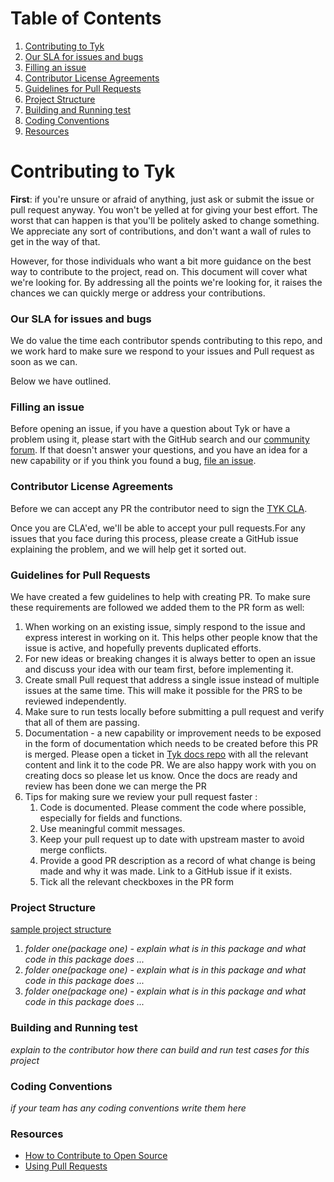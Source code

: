 # Table of Contents

1. [Contributing to Tyk](#contributing-to-tyk)
2. [Our SLA for issues and bugs](#our-sla-for-issues-and-bugs)
3. [Filling an issue](#filling-an-issue)
4. [Contributor License Agreements](#contributor-license-agreements)
5. [Guidelines for Pull Requests](#guidelines-for-pull-requests)
6. [Project Structure](#project-structure)
7. [Building and Running test](#building-and-running-test)
8. [Coding Conventions](#coding-conventions)
9. [Resources](#resources)

# Contributing to Tyk

**First**: if you're unsure or afraid of anything, just ask or submit the issue or pull request anyway. You won't be
yelled at for giving your best effort. The worst that can happen is that you'll be politely asked to change something.
We appreciate any sort of contributions, and don't want a wall of rules to get in the way of that.

However, for those individuals who want a bit more guidance on the best way to contribute to the project, read on. This
document will cover what we're looking for. By addressing all the points we're looking for, it raises the chances we can
quickly merge or address your contributions.

### Our SLA for issues and bugs

We do value the time each contributor spends contributing to this repo, and we work hard to make sure we respond to your
issues and Pull request as soon as we can.

Below we have outlined.

### Filling an issue

Before opening an issue, if you have a question about Tyk or have a problem using it, please
start with the GitHub search and our [community forum](https://community.tyk.io).
If that doesn't answer your questions, and you have an idea for a new capability or if you think you found a
bug, [file an
issue](/issues/new).

### Contributor License Agreements

Before we can accept any PR the contributor need to sign the [TYK CLA](./CLA.md).

Once you are CLA'ed, we'll be able to accept your pull requests.For any issues that you face during this process, please
create a GitHub issue explaining the problem, and we will help get it sorted out.

### Guidelines for Pull Requests

We have created a few guidelines to help with creating PR. To make sure these requirements are followed we added them to
the PR form as well:

1. When working on an existing issue, simply respond to the issue and express interest in working on it. This helps
   other people know that the issue is active, and hopefully prevents duplicated efforts.
2. For new ideas or breaking changes it is always better to open an issue and discuss your idea with our team first,
   before implementing it.
3. Create small Pull request that address a single issue instead of multiple issues at the same time. This will make it
   possible for the PRS to be reviewed independently.
5. Make sure to run tests locally before submitting a pull request and verify that all of them are passing.
6. Documentation - a new capability or improvement needs to be exposed in the form of documentation which needs to be
   created before this PR is merged. Please open a ticket
   in [Tyk docs repo](https://github.com/TykTechnologies/tyk-docs/issues/new?assignees=&labels=enhancement&template=feature_request.md&title=)
   with all the relevant content and link it to the code PR. We are also happy work with you on creating docs so please
   let us know. Once the docs are ready and review has been done we can merge the PR
7. Tips for making sure we review your pull request faster :
    1. Code is documented. Please comment the code where possible, especially for fields and functions.
    2. Use meaningful commit messages.
    3. Keep your pull request up to date with upstream master to avoid merge conflicts.
    4. Provide a good PR description as a record of what change is being made and why it was made. Link to a GitHub
       issue if it exists.
    5. Tick all the relevant checkboxes in the PR form

### Project Structure

[sample project structure](https://github.com/getkin/kin-openapi/tree/0846d700650012c02a16668ebd2bf1e77e9a1669#structure)

1. *folder one(package one) - explain what is in this package and what code in this package does ...*
2. *folder one(package one) - explain what is in this package and what code in this package does ...*
3. *folder one(package one) - explain what is in this package and what code in this package does ...*

### Building and Running test

*explain to the contributor how there can build and run test cases for this project*

### Coding Conventions

*if your team has any coding conventions write them here*

### Resources

- [How to Contribute to Open Source](https://opensource.guide/how-to-contribute/)
- [Using Pull Requests](https://help.github.com/articles/about-pull-requests/)


    
